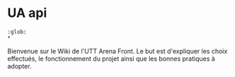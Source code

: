 # UA api

```{toctree}
:glob:
*
```

Bienvenue sur le Wiki de l'UTT Arena Front. Le but est d'expliquer les choix effectués, le fonctionnement du projet ainsi que les bonnes pratiques à adopter.

